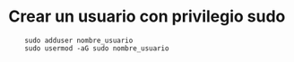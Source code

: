 # Crear un usuario con privilegio sudo

```
    sudo adduser nombre_usuario
    sudo usermod -aG sudo nombre_usuario
```